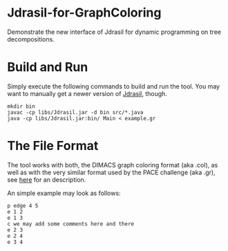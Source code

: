 # Jdrasil-for-GraphColoring
Demonstrate the new interface of Jdrasil for dynamic programming on tree decompositions.

# Build and Run
Simply execute the following commands to build and run the tool. You may want to manually get a newer version of [Jdrasil](https://maxbannach.github.io/Jdrasil/), though.
```
mkdir bin
javac -cp libs/Jdrasil.jar -d bin src/*.java
java -cp libs/Jdrasil.jar:bin/ Main < example.gr
```
# The File Format
The tool works with both, the DIMACS graph coloring format (aka .col), as well as with the very similar format used by the PACE challenge (aka .gr), see [here](https://pacechallenge.wordpress.com/pace-2016/track-a-treewidth/) for an description.

An simple example may look as follows:
```
p edge 4 5
e 1 2
e 1 3
c we may add some comments here and there
e 2 3
e 2 4
e 3 4
```
